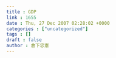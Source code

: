 ```yaml
---
title : GDP
link : 1655
date : Thu, 27 Dec 2007 02:28:02 +0000
categories : ["uncategorized"]
tags : []
draft : false
author : 倉下忠憲
---
```


<A HREF="http://www.nikkei.co.jp/news/keizai/20071227NT003Y12126122007.html" TARGET="_blank">